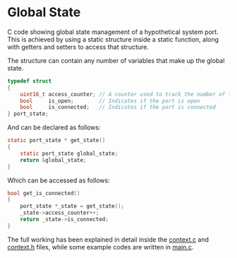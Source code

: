 # Global State

C code showing global state management of a hypothetical system port. This is achieved by using a static structure inside a static function, 
along with getters and setters to access that structure.

The structure can contain any number of variables that make up the global state.
```c
typedef struct
{
    uint16_t access_counter; // A counter used to track the number of times the port_state is accessed
    bool     is_open;        // Indicates if the port is open
    bool     is_connected;   // Indicates if the port is connected
} port_state;
```
And can be declared as follows:
```c
static port_state * get_state()
{
    static port_state global_state;
    return &global_state;
}
```

Which can be accessed as follows:
```c
bool get_is_connected()
{
    port_state *_state = get_state();
    _state->access_counter++;
    return _state->is_connected;
}
```

The full working has been explained in detail inside the [context.c](context/context.c) and [context.h](context/context.h) files, while
some example codes are written in [main.c](main.c).